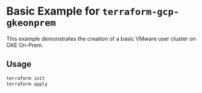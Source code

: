 # Basic Example for `terraform-gcp-gkeonprem`

This example demonstrates the creation of a basic VMware user cluster on GKE On-Prem.

## Usage

```bash
terraform init
terraform apply

